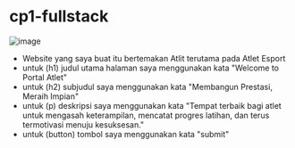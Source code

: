 # cp1-fullstack

![image](https://github.com/user-attachments/assets/37220296-7e48-42bf-9bef-c8ca1f06c974)

- Website yang saya buat itu bertemakan Atlit terutama pada Atlet Esport
- untuk (h1) judul utama halaman saya menggunakan kata "Welcome to Portal Atlet"
- untuk (h2) subjudul saya menggunakan kata "Membangun Prestasi, Meraih Impian"
- untuk (p) deskripsi saya menggunakan kata "Tempat terbaik bagi atlet untuk mengasah keterampilan, mencatat progres latihan, dan terus termotivasi menuju kesuksesan."
- untuk (button) tombol saya menggunakan kata "submit"



